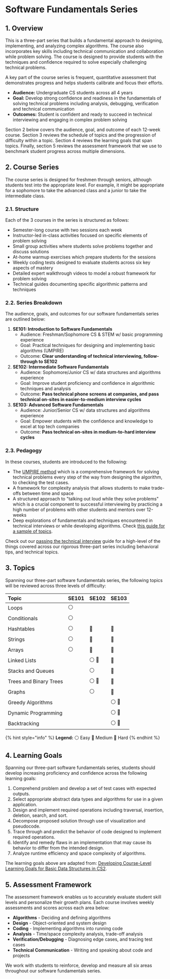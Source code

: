# Software Fundamentals Series

## 1. Overview

This is a three-part series that builds a fundamental approach to designing, implementing, and analyzing complex algorithms. The course also incorporates key skills including technical communication and collaboration while problem solving. The course is designed to provide students with the techniques and confidence required to solve especially challenging technical problems.

A key part of the course series is frequent, quantitative assessment that demonstrates progress and helps students calibrate and focus their efforts.

* **Audience:** Undergraduate CS students across all 4 years
* **Goal:** Develop strong confidence and readiness in the fundamentals of solving technical problems including analysis, debugging, verification and technical communication
* **Outcomes:** Student is confident and ready to succeed in technical interviewing and engaging in complex problem solving

Section 2 below covers the audience, goal, and outcome of each 12-week course. Section 3 reviews the schedule of topics and the progression of difficulty within a topic. Section 4 reviews the learning goals that span topics. Finally, section 5 reviews the assessment framework that we use to benchmark student progress across multiple dimensions.

## 2. Course Series

The course series is designed for freshmen through seniors, although students test into the appropriate level. For example, it might be appropriate for a sophomore to take the advanced class and a junior to take the intermediate class.

### 2.1. Structure

Each of the 3 courses in the series is structured as follows:

* Semester-long course with two sessions each week
* Instructor-led in-class activities focused on specific elements of problem solving
* Small group activities where students solve problems together and discuss solutions
* At-home warmup exercises which prepare students for the sessions
* Weekly coding tests designed to evaluate students across six key aspects of mastery
* Detailed expert walkthrough videos to model a robust framework for problem solving
* Technical guides documenting specific algorithmic patterns and techniques

### 2.2. Series Breakdown

The audience, goals, and outcomes for our software fundamentals series are outlined below:

1. **SE101: Introduction to Software Fundamentals**
   * Audience: Freshman/Sophomore CS & STEM w/ basic programming experience
   * Goal: Practical techniques for designing and implementing basic algorithms \(UMPIRE\)
   * Outcome: **Clear understanding of technical interviewing, follow-through to SE102**
2. **SE102: Intermediate Software Fundamentals**
   * Audience: Sophomore/Junior CS w/ data structures and algorithms experience
   * Goal: Improve student proficiency and confidence in algorithmic techniques and analysis
   * Outcome: **Pass technical phone screens at companies, and pass technical on-sites in easier-to-medium interview cycles**
3. **SE103: Advanced Software Fundamentals**
   * Audience: Junior/Senior CS w/ data structures and algorithms experience
   * Goal: Empower students with the confidence and knowledge to excel at top tech companies
   * Outcome: **Pass technical on-sites in medium-to-hard interview cycles**

### 2.3. Pedagogy

In these courses, students are introduced to the following:

* The [UMPIRE method](https://guides.codepath.com/compsci/UMPIRE-Interview-Strategy) which is a comprehensive framework for solving technical problems every step of the way from designing the algorithm, to checking the test cases.
* A framework for complexity analysis that allows students to make trade-offs between time and space
* A structured approach to "talking out loud while they solve problems" which is a crucial component to successful interviewing by practicing a high number of problems with other students and mentors over 12-weeks
* Deep explorations of fundamentals and techniques encountered in technical interviews or while developing algorithms. Check [this guide for a sample of topics](https://guides.codepath.com/compsci).

Check out our [passing the technical interview](https://books.codepath.org/student-handbook/technical-interviewing/technical-interviewing-guide) guide for a high-level of the things covered across our rigorous three-part series including behavioral tips, and technical topics.

## 3. Topics

Spanning our three-part software fundamentals series, the following topics will be reviewed across three levels of difficulty:

| Topic | SE101 | SE102 | SE103 |
| :--- | :--- | :--- | :--- |
| Loops | ⚪ |  |  |
| Conditionals | ⚪ |  |  |
| Hashtables | ⚪ | 🔵 | 🔴 |
| Strings | ⚪ | 🔵 | 🔴 |
| Arrays | ⚪ | 🔵 | 🔴 |
| Linked Lists |  | ⚪ 🔵 | 🔴 |
| Stacks and Queues |  | ⚪ | 🔵 |
| Trees and Binary Trees |  | ⚪ 🔵 | 🔴 |
| Graphs |  | ⚪ | 🔵 |
| Greedy Algorithms |  |  | ⚪ 🔵 |
| Dynamic Programming |  |  | ⚪ 🔵 |
| Backtracking |  |  | ⚪ 🔵 |

{% hint style="info" %}
**Legend:** ⚪ Easy 🔵 Medium 🔴 Hard
{% endhint %}

## 4. Learning Goals

Spanning our three-part software fundamentals series, students should develop increasing proficiency and confidence across the following learning goals:

1. Comprehend problem and develop a set of test cases with expected outputs.
2. Select appropriate abstract data types and algorithms for use in a given application.
3. Design and implement required operations including traversal, insertion, deletion, search, and sort.
4. Decompose proposed solution through use of visualization and pseudocode.
5. Trace through and predict the behavior of code designed to implement required operations. 
6. Identify and remedy flaws in an implementation that may cause its behavior to differ from the intended design. 
7. Analyze runtime efficiency and space complexity of algorithms.

The learning goals above are adapted from: [Developing Course-Level Learning Goals for Basic Data Structures in CS2](https://www.cs.oberlin.edu/~ctaylor/pubs/p858-porter.pdf).

## 5. Assessment Framework

The assessment framework enables us to accurately evaluate student skill levels and personalize their growth plans. Each course involves weekly assessments and scores across each area below:

* **Algorithms** - Deciding and defining algorithms
* **Design** - Object-oriented and system design
* **Coding** - Implementing algorithms into running code
* **Analysis** - Time/space complexity analysis, trade-off analysis
* **Verification/Debugging** - Diagnosing edge cases, and tracing test cases
* **Technical Communication** - Writing and speaking about code and projects

We work with students to reinforce, develop and measure all six areas throughout our software fundamentals series.

